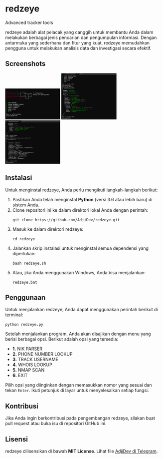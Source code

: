 # redzeye

Advanced tracker tools

<p>redzeye adalah alat pelacak yang canggih untuk membantu Anda dalam melakukan berbagai jenis pencarian dan pengumpulan informasi. Dengan antarmuka yang sederhana dan fitur yang kuat, redzeye memudahkan pengguna untuk melakukan analisis data dan investigasi secara efektif.</p>

<h2>Screenshots</h2>
<img src="https://raw.githubusercontent.com/AdjiDev/redzeye/refs/heads/main/ss1.png" alt="Screenshot 1" style="max-width:35%; height:auto;">
<img src="https://raw.githubusercontent.com/AdjiDev/redzeye/refs/heads/main/ss2.png" alt="Screenshot 2" style="max-width:35%; height:auto;">
<img src="https://raw.githubusercontent.com/AdjiDev/redzeye/refs/heads/main/ss3.png" alt="Screenshot 3" style="max-width:35%; height:auto;">

<h2>Instalasi</h2>
<p>Untuk menginstal redzeye, Anda perlu mengikuti langkah-langkah berikut:</p>
<ol>
    <li>Pastikan Anda telah menginstal <strong>Python</strong> (versi 3.6 atau lebih baru) di sistem Anda.</li>
    <li>Clone repositori ini ke dalam direktori lokal Anda dengan perintah:</li>
    <pre><code>git clone https://github.com/AdjiDev/redzeye.git</code></pre>
    <li>Masuk ke dalam direktori redzeye:</li>
    <pre><code>cd redzeye</code></pre>
    <li>Jalankan skrip instalasi untuk menginstal semua dependensi yang diperlukan:</li>
    <pre><code>bash redzeye.sh</code></pre>
    <li>Atau, jika Anda menggunakan Windows, Anda bisa menjalankan:</li>
    <pre><code>redzeye.bat</code></pre>
</ol>

<h2>Penggunaan</h2>
<p>Untuk menjalankan redzeye, Anda dapat menggunakan perintah berikut di terminal:</p>
<pre><code>python redzeye.py</code></pre>
<p>Setelah menjalankan program, Anda akan disajikan dengan menu yang berisi berbagai opsi. Berikut adalah opsi yang tersedia:</p>
<ul>
    <li><strong>1.</strong> NIK PARSER</li>
    <li><strong>2.</strong> PHONE NUMBER LOOKUP</li>
    <li><strong>3.</strong> TRACK USERNAME</li>
    <li><strong>4.</strong> WHOIS LOOKUP</li>
    <li><strong>5.</strong> NMAP SCAN</li>
    <li><strong>6.</strong> EXIT</li>
</ul>
<p>Pilih opsi yang diinginkan dengan memasukkan nomor yang sesuai dan tekan <code>Enter</code>. Ikuti petunjuk di layar untuk menyelesaikan setiap fungsi.</p>

<h2>Kontribusi</h2>
<p>Jika Anda ingin berkontribusi pada pengembangan redzeye, silakan buat pull request atau buka isu di repositori GitHub ini.</p>

<h2>Lisensi</h2>
<p>redzeye dilisensikan di bawah <strong>MIT License</strong>. Lihat file <a href="https://github.com/adjidev/redzeye/license>lisensi</a> untuk informasi lebih lanjut.</p>

<h3>Kontak</h3>
<p>Untuk pertanyaan atau dukungan lebih lanjut, Anda dapat menghubungi <a href="https://t.me/adjidev">AdjiDev di Telegram</a>.</p>
